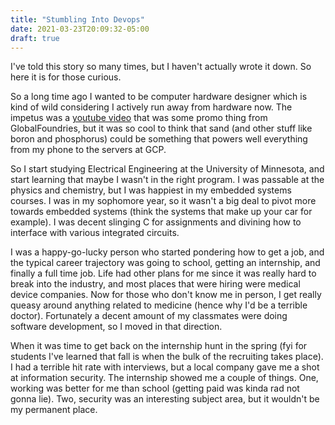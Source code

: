 ```yaml
---
title: "Stumbling Into Devops"
date: 2021-03-23T20:09:32-05:00
draft: true
---
```


I've told this story so many times, but I haven't actually wrote it down. So here it is for those curious.

So a long time ago I wanted to be computer hardware designer which is kind of wild considering I actively run away 
from hardware now. The impetus was a [youtube video](https://www.youtube.com/watch?v=jTyGFM1M3zs) that was some 
promo thing from GlobalFoundries, but it was so cool to think that sand (and other stuff like boron and 
phosphorus) could be something that powers well everything from my phone to the servers at GCP. 

So I start studying Electrical Engineering at the University of Minnesota, and start learning that maybe I wasn't in 
the right program. I was passable at the physics and chemistry, but I was happiest in my embedded systems courses. I 
was in my sophomore year, so it wasn't a big deal to pivot more towards embedded systems (think the systems that 
make up your car for example). I was decent slinging C for assignments and divining how to interface with various 
integrated circuits.  

I was a happy-go-lucky person who started pondering how to get a job, and the typical career trajectory was going to 
school, getting an internship, and finally a full time job. Life had other plans for me since it was really hard to 
break into the industry, and most places that were hiring were medical device companies. Now for those who don't 
know me in person, I get really queasy around anything related to medicine (hence why I'd be a terrible doctor). 
Fortunately a decent amount of my classmates were doing software development, so I moved in that direction. 

When it was time to get back on the internship hunt in the spring (fyi for students I've learned that fall is when 
the bulk of the recruiting takes place). I had a terrible hit rate with interviews, but a local company gave me a 
shot at information security. The internship showed me a couple of things. One, working was better for me than 
school (getting paid was kinda rad not gonna lie). Two, security was an interesting subject area, but it wouldn't be 
my permanent place.   